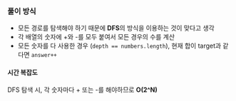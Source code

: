 ### 풀이 방식
- 모든 경로를 탐색해야 하기 때문에 **DFS**의 방식을 이용하는 것이 맞다고 생각
- 각 배열의 숫자에 +와 -를 모두 붙여서 모든 경우의 수를 계산
- 모든 숫자를 다 사용한 경우 (`depth == numbers.length`), 현재 합이 target과 같다면 `answer++`
#### 시간 복잡도
DFS 탐색 시, 각 숫자마다 + 또는 -를 해야하므로 **O(2^N)**